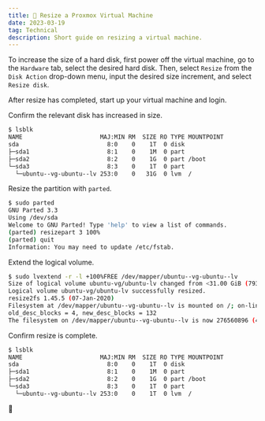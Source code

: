 ```yaml
---
title: 💾 Resize a Proxmox Virtual Machine
date: 2023-03-19
tag: Technical
description: Short guide on resizing a virtual machine.
---
```

To increase the size of a hard disk, first power off the virtual machine, go to the `Hardware` tab, select the desired hard disk. Then, select `Resize` from the `Disk Action` drop-down menu, input the desired size increment, and select `Resize disk`.

After resize has completed, start up your virtual machine and login.

Confirm the relevant disk has increased in size.

```bash
$ lsblk
NAME                      MAJ:MIN RM  SIZE RO TYPE MOUNTPOINT
sda                         8:0    0    1T  0 disk
├─sda1                      8:1    0    1M  0 part
├─sda2                      8:2    0    1G  0 part /boot
└─sda3                      8:3    0    1T  0 part
  └─ubuntu--vg-ubuntu--lv 253:0    0   31G  0 lvm  /
```

Resize the partition with `parted`.

```bash
$ sudo parted
GNU Parted 3.3
Using /dev/sda
Welcome to GNU Parted! Type 'help' to view a list of commands.
(parted) resizepart 3 100%
(parted) quit
Information: You may need to update /etc/fstab.
```

Extend the logical volume.

```bash
$ sudo lvextend -r -l +100%FREE /dev/mapper/ubuntu--vg-ubuntu--lv
Size of logical volume ubuntu-vg/ubuntu-lv changed from <31.00 GiB (7935 extents) to 1.03 TiB (270079 extents).
Logical volume ubuntu-vg/ubuntu-lv successfully resized.
resize2fs 1.45.5 (07-Jan-2020)
Filesystem at /dev/mapper/ubuntu--vg-ubuntu--lv is mounted on /; on-line resizing required
old_desc_blocks = 4, new_desc_blocks = 132
The filesystem on /dev/mapper/ubuntu--vg-ubuntu--lv is now 276560896 (4k) blocks long.
```

Confirm resize is complete.

```bash
$ lsblk
NAME                      MAJ:MIN RM  SIZE RO TYPE MOUNTPOINT
sda                         8:0    0    1T  0 disk
├─sda1                      8:1    0    1M  0 part
├─sda2                      8:2    0    1G  0 part /boot
└─sda3                      8:3    0    1T  0 part
  └─ubuntu--vg-ubuntu--lv 253:0    0    1T  0 lvm  /
```

🎉